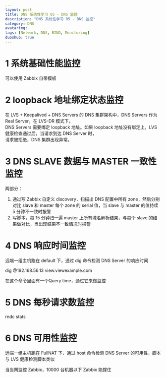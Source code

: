 ```yaml
---
layout: post
title: DNS 系统性学习 05 - DNS 监控
description: "DNS 系统性学习 05 - DNS 监控"
category: DNS
avatarimg:
tags: [Network, DNS, BIND, Monitoring]
duoshuo: true
---
```


# 1 系统基础性能监控

可以使用 Zabbix 自带模板

# 2 loopback 地址绑定状态监控

在 LVS + Keepalived + DNS Servers 的 DNS 集群架构中，DNS Servers 作为 Real Server，在 LVS-DR 模式下，  
DNS Servers 需要绑定 loopback 地址。如果 loopback 地址没有绑定上，LVS 健康检查通过后，当请求到达 DNS Server 时，  
请求被拒绝，DNS 集群出现异常。

# 3 DNS SLAVE 数据与 MASTER 一致性监控

两部分：

1. 通过写 Zabbix 自定义 discovery，扫描出 DNS 配置中所有 zone，然后分别对比 slave 和 master 每个 zone 的 serial 值，当 slave 与 master 的值持续 5 分钟不一致时报警
2. 写脚本，每 15 分钟扫一遍 master 上所有域名解析结果，与每个 slave 的结果做对比，当出现结果不一致情况时报警

# 4 DNS 响应时间监控

远端一组主机跑在 default 下，通过 dig 命令检测 DNS Server 的响应时间

>
dig @192.168.56.13 view.viewexample.com

在这个命令里面有一个Query time，通过它来做监控

# 5 DNS 每秒请求数监控

rndc stats

# 6 DNS 可用性监控

远端一组主机跑在 FullNAT 下，通过 host 命令检测 DNS Server 的可用性，脚本与 LVS 健康检测脚本类似

当当网监控 Zabbix，10000 台机器以下 Zabbix 能撑住
